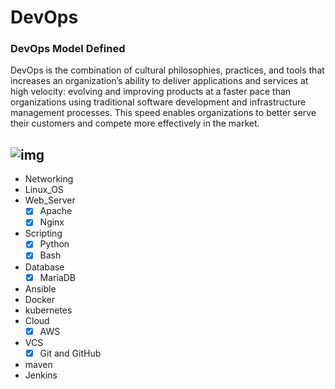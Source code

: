 # DevOps

### DevOps Model Defined


DevOps is the combination of cultural philosophies, practices, and tools that increases an organization’s ability to deliver applications
and services at high velocity: evolving and improving products at a faster pace than organizations using traditional software development
and infrastructure management processes. This speed enables organizations to better serve their customers and
compete more effectively in the market.

![img](https://imageio.forbes.com/specials-images/imageserve/60f1e792c7e89f933811814c/0x0.jpg?format=jpg&width=1200)
---

<!-- [![My Skills](https://skills.thijs.gg/icons?i=linux,bash,vim,github,python,docker,ansible,maven,nodejs,nginx,aws,jenkins,kubernetes,&theme=dark)](https://skills.thijs.gg) -->

* Networking  
* Linux_OS  
* Web_Server
    - [x] Apache
    - [x] Nginx
* Scripting 
    - [x] Python
    - [x] Bash 
* Database 
    - [x] MariaDB
* Ansible 
* Docker 
* kubernetes
* Cloud 
    - [x] AWS
* VCS
    - [x] Git and GitHub
* maven
* Jenkins 
